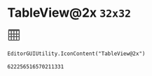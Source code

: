 # TableView@2x `32x32`
<img src="/img/TableView@2x.png" width=32 height=32>

``` CSharp
EditorGUIUtility.IconContent("TableView@2x")
```
```
622256516570211331
```
